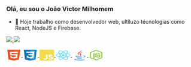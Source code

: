 ### Olá, eu sou o João Victor Milhomem

- 🔭 Hoje trabalho como desenvolvedor web, ultiluzo técnologias como React, NodeJS e Firebase.

<a href="https://github.com/joaovictormilhomem">
  <div>
    <img height="180em"
      src="https://github-readme-stats.vercel.app/api?username=joaovictormilhomem&show_icons=true&theme=tokyonight&include_all_commits=true&count_private=true&locale=pt-br" />
    <img height="180em"
      src="https://github-readme-stats.vercel.app/api/top-langs/?username=joaovictormilhomem&layout=compact&langs_count=7&theme=tokyonight&locale=pt-br" />
  </div>

  <div style="display: inline_block"><br>
    <img align="center" alt="HTML" height="30" width="40"
      src="https://raw.githubusercontent.com/devicons/devicon/master/icons/html5/html5-original.svg">
    <img align="center" alt="CSS" height="30" width="40"
      src="https://raw.githubusercontent.com/devicons/devicon/master/icons/css3/css3-original.svg">
    <img align="center" alt="Js" height="30" width="40"
      src="https://raw.githubusercontent.com/devicons/devicon/master/icons/javascript/javascript-plain.svg">
    <img align="center" alt="React" height="30" width="40"
      src="https://raw.githubusercontent.com/devicons/devicon/master/icons/react/react-original.svg">
    <img align="center" alt="Csharp" height="30" width="40"
      src="https://raw.githubusercontent.com/devicons/devicon/master/icons/java/java-original.svg">
    <img align="center" alt="Csharp" height="30" width="40"
      src="https://raw.githubusercontent.com/devicons/devicon/master/icons/nodejs/nodejs-original.svg">
  </div>
</a>
